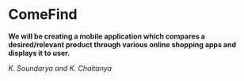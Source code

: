 # ComeFind
**We will be creating a mobile application which compares a desired/relevant product through various online shopping apps and displays it to user.**


*K. Soundarya and
K. Chaitanya*

